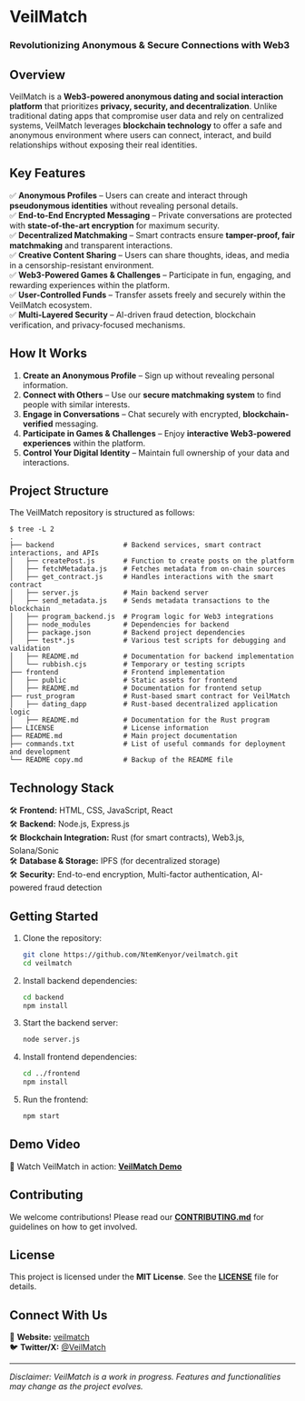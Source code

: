 # **VeilMatch**  

### **Revolutionizing Anonymous & Secure Connections with Web3**  

## **Overview**  
VeilMatch is a **Web3-powered anonymous dating and social interaction platform** that prioritizes **privacy, security, and decentralization**. Unlike traditional dating apps that compromise user data and rely on centralized systems, VeilMatch leverages **blockchain technology** to offer a safe and anonymous environment where users can connect, interact, and build relationships without exposing their real identities.  

## **Key Features**  
✅ **Anonymous Profiles** – Users can create and interact through **pseudonymous identities** without revealing personal details.  
✅ **End-to-End Encrypted Messaging** – Private conversations are protected with **state-of-the-art encryption** for maximum security.  
✅ **Decentralized Matchmaking** – Smart contracts ensure **tamper-proof, fair matchmaking** and transparent interactions.  
✅ **Creative Content Sharing** – Users can share thoughts, ideas, and media in a censorship-resistant environment.  
✅ **Web3-Powered Games & Challenges** – Participate in fun, engaging, and rewarding experiences within the platform.  
✅ **User-Controlled Funds** – Transfer assets freely and securely within the VeilMatch ecosystem.  
✅ **Multi-Layered Security** – AI-driven fraud detection, blockchain verification, and privacy-focused mechanisms.  

## **How It Works**  
1. **Create an Anonymous Profile** – Sign up without revealing personal information.  
2. **Connect with Others** – Use our **secure matchmaking system** to find people with similar interests.  
3. **Engage in Conversations** – Chat securely with encrypted, **blockchain-verified** messaging.  
4. **Participate in Games & Challenges** – Enjoy **interactive Web3-powered experiences** within the platform.  
5. **Control Your Digital Identity** – Maintain full ownership of your data and interactions.  

## **Project Structure**  
The VeilMatch repository is structured as follows:  

```
$ tree -L 2
.
├── backend                 # Backend services, smart contract interactions, and APIs
│   ├── createPost.js       # Function to create posts on the platform
│   ├── fetchMetadata.js    # Fetches metadata from on-chain sources
│   ├── get_contract.js     # Handles interactions with the smart contract
│   ├── server.js           # Main backend server
│   ├── send_metadata.js    # Sends metadata transactions to the blockchain
│   ├── program_backend.js  # Program logic for Web3 integrations
│   ├── node_modules        # Dependencies for backend
│   ├── package.json        # Backend project dependencies
│   ├── test*.js            # Various test scripts for debugging and validation
│   ├── README.md           # Documentation for backend implementation
│   └── rubbish.cjs         # Temporary or testing scripts
├── frontend                # Frontend implementation
│   ├── public              # Static assets for frontend
│   ├── README.md           # Documentation for frontend setup
├── rust_program            # Rust-based smart contract for VeilMatch
│   ├── dating_dapp         # Rust-based decentralized application logic
│   ├── README.md           # Documentation for the Rust program
├── LICENSE                 # License information
├── README.md               # Main project documentation
├── commands.txt            # List of useful commands for deployment and development
└── README copy.md          # Backup of the README file
```

## **Technology Stack**  
🛠 **Frontend:** HTML, CSS, JavaScript, React  
🛠 **Backend:** Node.js, Express.js  
🛠 **Blockchain Integration:** Rust (for smart contracts), Web3.js, Solana/Sonic  
🛠 **Database & Storage:** IPFS (for decentralized storage)  
🛠 **Security:** End-to-end encryption, Multi-factor authentication, AI-powered fraud detection  

## **Getting Started**  
1. Clone the repository:  
   ```bash
   git clone https://github.com/NtemKenyor/veilmatch.git
   cd veilmatch
   ```  
2. Install backend dependencies:  
   ```bash
   cd backend
   npm install
   ```  
3. Start the backend server:  
   ```bash
   node server.js
   ```  
4. Install frontend dependencies:  
   ```bash
   cd ../frontend
   npm install
   ```  
5. Run the frontend:  
   ```bash
   npm start
   ```  

## **Demo Video**  
🎥 Watch VeilMatch in action: **[VeilMatch Demo](https://youtu.be/b9YZkl_-SbA)**  

## **Contributing**  
We welcome contributions! Please read our **[CONTRIBUTING.md](./CONTRIBUTING.md)** for guidelines on how to get involved.  

## **License**  
This project is licensed under the **MIT License**. See the **[LICENSE](./LICENSE)** file for details.  

## **Connect With Us**  
🔗 **Website:** [veilmatch](https://roynek.com/veilmatch/frontend/public/)  
🐦 **Twitter/X:** [@VeilMatch](https://twitter.com/VeilMatch)  
<!-- 💬 **Discord:** [Join the Community](https://discord.gg/veilmatch) -->


----
*Disclaimer: VeilMatch is a work in progress. Features and functionalities may change as the project evolves.*